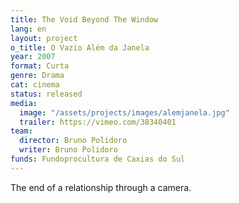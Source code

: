 ```yaml
---
title: The Void Beyond The Window
lang: en
layout: project
o_title: O Vazio Além da Janela
year: 2007
format: Curta
genre: Drama
cat: cinema
status: released
media:
  image: "/assets/projects/images/alemjanela.jpg"
  trailer: https://vimeo.com/38340401
team:
  director: Bruno Polidoro
  writer: Bruno Polidoro
funds: Fundoprocultura de Caxias do Sul
---
```


The end of a relationship through a camera.
